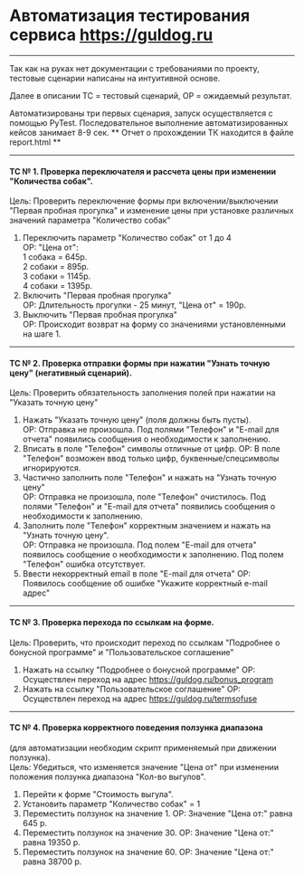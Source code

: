 # Автоматизация тестирования сервиса https://guldog.ru
___

Так как на руках нет документации с требованиями по проекту,
тестовые сценарии написаны на интуитивной основе.

Далее в описании ТС = тестовый сценарий, ОР = ожидаемый результат.

Автоматизированы три первых сценария, запуск осуществляется с помощью PyTest.
Последовательное выполнение автоматизированных кейсов занимает 8-9 сек.
** Отчет о прохождении ТК находится в файле report.html **

---

#### ТС № 1. Проверка переключателя и рассчета цены при изменении "Количества собак".<br/>
Цель: Проверить переключение формы при включении/выключении "Первая пробная прогулка" 
и изменение цены при установке различных значений параметра "Количество собак"
1. Переключить параметр "Количество собак" от 1 до 4<br/>
   ОР: "Цена от":<br/>
   1 собака = 645р.<br/>
   2 собаки = 895р.<br/>
   3 собаки = 1145р.<br/>
   4 собаки = 1395р.<br/>
2. Включить "Первая пробная прогулка"<br/>
   ОР: Длительность прогулки - 25 минут, "Цена от" = 190р.<br/>
3. Выключить "Первая пробная прогулка"<br/>
   ОР: Происходит возврат на форму со значениями установленными на шаге 1.<br/>

---
#### ТС № 2. Проверка отправки формы при нажатии "Узнать точную цену" (негативный сценарий).<br/>
Цель: Проверить обязательность заполнения полей при нажатии на "Указать точную цену"
1. Нажать "Указать точную цену" (поля должны быть пусты).<br/>
   ОР: Отправка не произошла. Под полями "Телефон" и "E-mail для отчета" появились сообщения о необходимости к заполнению.
2. Вписать в поле "Телефон" символы отличные от цифр.
   ОР: В поле "Телефон" возможен ввод только цифр, буквенные/спецсимволы игнорируются.
3. Частично заполнить поле "Телефон" и нажать на "Узнать точную цену"<br/>
   ОР: Отправка не произошла, поле "Телефон" очистилось. Под полями "Телефон" и "E-mail для отчета" появились сообщения о необходимости к заполнению.
4. Заполнить поле "Телефон" корректным значением и нажать на "Узнать точную цену".<br/>
   ОР: Отправка не произошла. Под полем "E-mail для отчета" появилось сообщение о необходимости к заполнению. Под полем "Телефон" ошибка отсутствует.
5. Ввести некорректный email в поле "E-mail для отчета"
   ОР: Появилось сообщение об ошибке "Укажите корректный e-mail адрес"
---
#### ТС № 3. Проверка перехода по ссылкам на форме.
Цель: Проверить, что происходит переход по ссылкам "Подробнее о бонусной программе" и "Пользовательское соглашение"
1. Нажать на ссылку "Подробнее о бонусной программе"
   ОР: Осуществлен переход на адрес https://guldog.ru/bonus_program
2. Нажать на ссылку "Пользовательское соглашение"
   ОР: Осуществлен переход на адрес https://guldog.ru/termsofuse

---
#### ТС № 4. Проверка корректного поведения ползунка диапазона
(для автоматизации необходим скрипт применяемый при движении ползунка).<br/>
Цель: Убедиться, что изменяется значение "Цена от" при изменении положения ползунка диапазона "Кол-во выгулов".
1. Перейти к форме "Стоимость выгула".
2. Установить параметр "Количество собак" = 1
3. Переместить ползунок на значение 1.
   ОР: Значение "Цена от:" равна 645 р.
4. Переместить ползунок на значение 30.
   ОР: Значение "Цена от:" равна 19350 р.
5. Переместить ползунок на значение 60.
   ОР: Значение "Цена от:" равна 38700 р.
